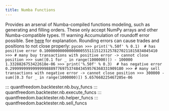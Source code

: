```yaml
---
title: Numba Functions
---
```

Provides an arsenal of Numba-compiled functions
modeling, such as generating and filling orders. These only accept NumPy arrays and
other Numba-compatible types.
!!! warning
    Accumulation of roundoff error possible.
    See [here](https://en.wikipedia.org/wiki/Round-off_error#Accumulation_of_roundoff_error) for explanation.
    Rounding errors can cause trades and positions to not close properly:
    ```pycon
    >>> print('%.50f' % 0.1)  # has positive error
    0.10000000000000000555111512312578270211815834045410
    >>> # many buy transactions with positive error -> cannot close position
    >>> sum([0.1 for _ in range(1000000)]) - 100000
    1.3328826753422618e-06
    >>> print('%.50f' % 0.3)  # has negative error
    0.29999999999999998889776975374843459576368331909180
    >>> # many sell transactions with negative error -> cannot close position
    >>> 300000 - sum([0.3 for _ in range(1000000)])
    5.657668225467205e-06
    ```
    
::: quantfreedom.backtester.nb.buy_funcs
::: quantfreedom.backtester.nb.execute_funcs
::: quantfreedom.backtester.nb.helper_funcs
::: quantfreedom.backtester.nb.sell_funcs